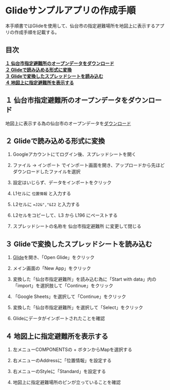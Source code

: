 # Glideサンプルアプリの作成手順

本手順書ではGlideを使用して、仙台市の指定避難場所を地図上に表示するアプリの作成手順を記載する。

## 目次
[**１ 仙台市指定避難所のオープンデータをダウンロード**](#１-仙台市指定避難所のオープンデータをダウンロード)  
[**２ Glideで読み込める形式に変換**](#２-glideで読み込める形式に変換)  
[**３ Glideで変換したスプレッドシートを読み込む**](#３-glideで変換したスプレッドシートを読み込む)  
[**４ 地図上に指定避難所を表示する**](#４-地図上に指定避難所を表示する)  

## １ 仙台市指定避難所のオープンデータをダウンロード
地図上に表示する為の仙台市のオープンデータを[ダウンロード](https://www2.wagmap.jp/sendaicity/OpenDataDetail?lid=941&mids=238)

## ２ Glideで読み込める形式に変換
1. Googleアカウントにてログイン後、スプレッドシートを開く  

2. ファイル → インポート でインポート画面を開き、アップロードから先ほどダウンロードしたファイルを選択

3. 設定はいじらず、データをインポートをクリック

4. L1セルに `位置情報` と入力する

5. L2セルに `=J2&","&I2` と入力する

6. L2セルをコピーして、L3 から L196 にペーストする

7. スプレッドシートの名称を 仙台市指定避難所 に変更して閉じる

## ３ Glideで変換したスプレッドシートを読み込む
1. [Glide](https://www.glideapps.com/)を開き、「Open Glide」をクリック

2. メイン画面の「New App」をクリック

3. 変換した「仙台市指定避難所」を読み込む為に「Start with data」内の「import」を選択肢して「Continue」をクリック  

4. 「Google Sheets」を選択して「Continue」をクリック

5. 変換した「仙台市指定避難所」を選択して「Select」をクリック

6. Glideにデータがインポートされたことを確認

## ４ 地図上に指定避難所を表示する
1. 左メニューCOMPONENTSの + ボタンからMapを選択する

2. 右メニューのAddressに「位置情報」を設定する

3. 右メニューのStyleに「Standard」を設定する

4. 地図上に指定避難場所のピンが立っていることを確認
